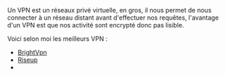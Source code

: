 
Un VPN est un réseaux privé virtuelle, en gros, il nous permet de nous connecter à un réseau distant avant d'effectuer nos requêtes, l'avantage d'un VPN est que nos activité sont encrypté donc pas lisible.

Voici selon moi les meilleurs VPN :
- [BrightVpn](https://brightvpn.com/?lang=fr)
- [Riseup](https://riseup.net/fr)
- 